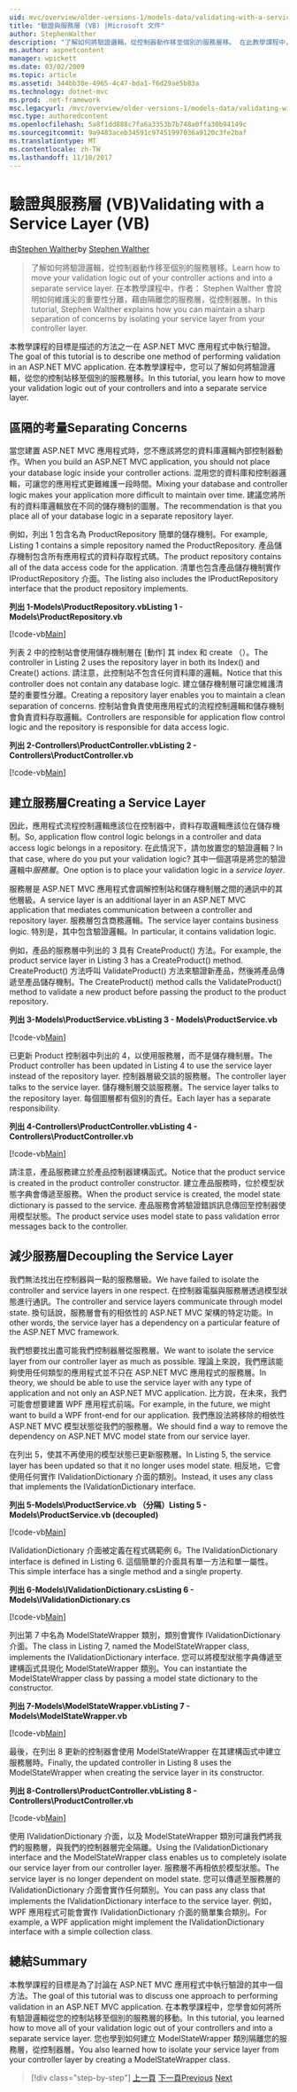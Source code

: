 ```yaml
---
uid: mvc/overview/older-versions-1/models-data/validating-with-a-service-layer-vb
title: "驗證與服務層 (VB) |Microsoft 文件"
author: StephenWalther
description: "了解如何將驗證邏輯，從控制器動作移至個別的服務層移。 在此教學課程中，說明作者： Stephen Walther 如何您..."
ms.author: aspnetcontent
manager: wpickett
ms.date: 03/02/2009
ms.topic: article
ms.assetid: 344bb38e-4965-4c47-bda1-f6d29ae5b83a
ms.technology: dotnet-mvc
ms.prod: .net-framework
msc.legacyurl: /mvc/overview/older-versions-1/models-data/validating-with-a-service-layer-vb
msc.type: authoredcontent
ms.openlocfilehash: 5a8f1dd888c7fa6a3353b7b748a0ffa30b94149c
ms.sourcegitcommit: 9a9483aceb34591c97451997036a9120c3fe2baf
ms.translationtype: MT
ms.contentlocale: zh-TW
ms.lasthandoff: 11/10/2017
---
```

<a name="validating-with-a-service-layer-vb"></a><span data-ttu-id="ccda9-104">驗證與服務層 (VB)</span><span class="sxs-lookup"><span data-stu-id="ccda9-104">Validating with a Service Layer (VB)</span></span>
====================
<span data-ttu-id="ccda9-105">由[Stephen Walther](https://github.com/StephenWalther)</span><span class="sxs-lookup"><span data-stu-id="ccda9-105">by [Stephen Walther](https://github.com/StephenWalther)</span></span>

> <span data-ttu-id="ccda9-106">了解如何將驗證邏輯，從控制器動作移至個別的服務層移。</span><span class="sxs-lookup"><span data-stu-id="ccda9-106">Learn how to move your validation logic out of your controller actions and into a separate service layer.</span></span> <span data-ttu-id="ccda9-107">在本教學課程中，作者： Stephen Walther 會說明如何維護尖的重要性分離，藉由隔離您的服務層，從控制器層。</span><span class="sxs-lookup"><span data-stu-id="ccda9-107">In this tutorial, Stephen Walther explains how you can maintain a sharp separation of concerns by isolating your service layer from your controller layer.</span></span>


<span data-ttu-id="ccda9-108">本教學課程的目標是描述的方法之一在 ASP.NET MVC 應用程式中執行驗證。</span><span class="sxs-lookup"><span data-stu-id="ccda9-108">The goal of this tutorial is to describe one method of performing validation in an ASP.NET MVC application.</span></span> <span data-ttu-id="ccda9-109">在本教學課程中，您可以了解如何將驗證邏輯，從您的控制站移至個別的服務層移。</span><span class="sxs-lookup"><span data-stu-id="ccda9-109">In this tutorial, you learn how to move your validation logic out of your controllers and into a separate service layer.</span></span>

## <a name="separating-concerns"></a><span data-ttu-id="ccda9-110">區隔的考量</span><span class="sxs-lookup"><span data-stu-id="ccda9-110">Separating Concerns</span></span>

<span data-ttu-id="ccda9-111">當您建置 ASP.NET MVC 應用程式時，您不應該將您的資料庫邏輯內部控制器動作。</span><span class="sxs-lookup"><span data-stu-id="ccda9-111">When you build an ASP.NET MVC application, you should not place your database logic inside your controller actions.</span></span> <span data-ttu-id="ccda9-112">混用您的資料庫和控制器邏輯，可讓您的應用程式更難維護一段時間。</span><span class="sxs-lookup"><span data-stu-id="ccda9-112">Mixing your database and controller logic makes your application more difficult to maintain over time.</span></span> <span data-ttu-id="ccda9-113">建議您將所有的資料庫邏輯放在不同的儲存機制的圖層。</span><span class="sxs-lookup"><span data-stu-id="ccda9-113">The recommendation is that you place all of your database logic in a separate repository layer.</span></span>

<span data-ttu-id="ccda9-114">例如，列出 1 包含名為 ProductRepository 簡單的儲存機制。</span><span class="sxs-lookup"><span data-stu-id="ccda9-114">For example, Listing 1 contains a simple repository named the ProductRepository.</span></span> <span data-ttu-id="ccda9-115">產品儲存機制包含所有應用程式的資料存取程式碼。</span><span class="sxs-lookup"><span data-stu-id="ccda9-115">The product repository contains all of the data access code for the application.</span></span> <span data-ttu-id="ccda9-116">清單也包含產品儲存機制實作 IProductRepository 介面。</span><span class="sxs-lookup"><span data-stu-id="ccda9-116">The listing also includes the IProductRepository interface that the product repository implements.</span></span>

<span data-ttu-id="ccda9-117">**列出 1-Models\ProductRepository.vb**</span><span class="sxs-lookup"><span data-stu-id="ccda9-117">**Listing 1 - Models\ProductRepository.vb**</span></span>

[!code-vb[Main](validating-with-a-service-layer-vb/samples/sample1.vb)]

<span data-ttu-id="ccda9-118">列表 2 中的控制站會使用儲存機制層在 [動作] 其 index 和 create （）。</span><span class="sxs-lookup"><span data-stu-id="ccda9-118">The controller in Listing 2 uses the repository layer in both its Index() and Create() actions.</span></span> <span data-ttu-id="ccda9-119">請注意，此控制站不包含任何資料庫的邏輯。</span><span class="sxs-lookup"><span data-stu-id="ccda9-119">Notice that this controller does not contain any database logic.</span></span> <span data-ttu-id="ccda9-120">建立儲存機制層可讓您維護清楚的重要性分離。</span><span class="sxs-lookup"><span data-stu-id="ccda9-120">Creating a repository layer enables you to maintain a clean separation of concerns.</span></span> <span data-ttu-id="ccda9-121">控制站會負責使用應用程式的流程控制邏輯和儲存機制會負責資料存取邏輯。</span><span class="sxs-lookup"><span data-stu-id="ccda9-121">Controllers are responsible for application flow control logic and the repository is responsible for data access logic.</span></span>

<span data-ttu-id="ccda9-122">**列出 2-Controllers\ProductController.vb**</span><span class="sxs-lookup"><span data-stu-id="ccda9-122">**Listing 2 - Controllers\ProductController.vb**</span></span>

[!code-vb[Main](validating-with-a-service-layer-vb/samples/sample2.vb)]

## <a name="creating-a-service-layer"></a><span data-ttu-id="ccda9-123">建立服務層</span><span class="sxs-lookup"><span data-stu-id="ccda9-123">Creating a Service Layer</span></span>

<span data-ttu-id="ccda9-124">因此，應用程式流程控制邏輯應該位在控制器中，資料存取邏輯應該位在儲存機制。</span><span class="sxs-lookup"><span data-stu-id="ccda9-124">So, application flow control logic belongs in a controller and data access logic belongs in a repository.</span></span> <span data-ttu-id="ccda9-125">在此情況下，請勿放置您的驗證邏輯？</span><span class="sxs-lookup"><span data-stu-id="ccda9-125">In that case, where do you put your validation logic?</span></span> <span data-ttu-id="ccda9-126">其中一個選項是將您的驗證邏輯中*服務層*。</span><span class="sxs-lookup"><span data-stu-id="ccda9-126">One option is to place your validation logic in a *service layer*.</span></span>

<span data-ttu-id="ccda9-127">服務層是 ASP.NET MVC 應用程式會調解控制站和儲存機制層之間的通訊中的其他層級。</span><span class="sxs-lookup"><span data-stu-id="ccda9-127">A service layer is an additional layer in an ASP.NET MVC application that mediates communication between a controller and repository layer.</span></span> <span data-ttu-id="ccda9-128">服務層包含商務邏輯。</span><span class="sxs-lookup"><span data-stu-id="ccda9-128">The service layer contains business logic.</span></span> <span data-ttu-id="ccda9-129">特別是，其中包含驗證邏輯。</span><span class="sxs-lookup"><span data-stu-id="ccda9-129">In particular, it contains validation logic.</span></span>

<span data-ttu-id="ccda9-130">例如，產品的服務層中列出的 3 具有 CreateProduct() 方法。</span><span class="sxs-lookup"><span data-stu-id="ccda9-130">For example, the product service layer in Listing 3 has a CreateProduct() method.</span></span> <span data-ttu-id="ccda9-131">CreateProduct() 方法呼叫 ValidateProduct() 方法來驗證新產品，然後將產品傳遞至產品儲存機制。</span><span class="sxs-lookup"><span data-stu-id="ccda9-131">The CreateProduct() method calls the ValidateProduct() method to validate a new product before passing the product to the product repository.</span></span>

<span data-ttu-id="ccda9-132">**列出 3-Models\ProductService.vb**</span><span class="sxs-lookup"><span data-stu-id="ccda9-132">**Listing 3 - Models\ProductService.vb**</span></span>

[!code-vb[Main](validating-with-a-service-layer-vb/samples/sample3.vb)]

<span data-ttu-id="ccda9-133">已更新 Product 控制器中列出的 4，以使用服務層，而不是儲存機制層。</span><span class="sxs-lookup"><span data-stu-id="ccda9-133">The Product controller has been updated in Listing 4 to use the service layer instead of the repository layer.</span></span> <span data-ttu-id="ccda9-134">控制器層級交談的服務層。</span><span class="sxs-lookup"><span data-stu-id="ccda9-134">The controller layer talks to the service layer.</span></span> <span data-ttu-id="ccda9-135">儲存機制層交談服務層。</span><span class="sxs-lookup"><span data-stu-id="ccda9-135">The service layer talks to the repository layer.</span></span> <span data-ttu-id="ccda9-136">每個圖層都有個別的責任。</span><span class="sxs-lookup"><span data-stu-id="ccda9-136">Each layer has a separate responsibility.</span></span>

<span data-ttu-id="ccda9-137">**列出 4-Controllers\ProductController.vb**</span><span class="sxs-lookup"><span data-stu-id="ccda9-137">**Listing 4 - Controllers\ProductController.vb**</span></span>

[!code-vb[Main](validating-with-a-service-layer-vb/samples/sample4.vb)]

<span data-ttu-id="ccda9-138">請注意，產品服務建立於產品控制器建構函式。</span><span class="sxs-lookup"><span data-stu-id="ccda9-138">Notice that the product service is created in the product controller constructor.</span></span> <span data-ttu-id="ccda9-139">建立產品服務時，位於模型狀態字典會傳遞至服務。</span><span class="sxs-lookup"><span data-stu-id="ccda9-139">When the product service is created, the model state dictionary is passed to the service.</span></span> <span data-ttu-id="ccda9-140">產品服務會將驗證錯誤訊息傳回至控制器使用模型狀態。</span><span class="sxs-lookup"><span data-stu-id="ccda9-140">The product service uses model state to pass validation error messages back to the controller.</span></span>

## <a name="decoupling-the-service-layer"></a><span data-ttu-id="ccda9-141">減少服務層</span><span class="sxs-lookup"><span data-stu-id="ccda9-141">Decoupling the Service Layer</span></span>

<span data-ttu-id="ccda9-142">我們無法找出在控制器與一點的服務層級。</span><span class="sxs-lookup"><span data-stu-id="ccda9-142">We have failed to isolate the controller and service layers in one respect.</span></span> <span data-ttu-id="ccda9-143">在控制器電腦與服務層透過模型狀態進行通訊。</span><span class="sxs-lookup"><span data-stu-id="ccda9-143">The controller and service layers communicate through model state.</span></span> <span data-ttu-id="ccda9-144">換句話說，服務層會有的相依性的 ASP.NET MVC 架構的特定功能。</span><span class="sxs-lookup"><span data-stu-id="ccda9-144">In other words, the service layer has a dependency on a particular feature of the ASP.NET MVC framework.</span></span>

<span data-ttu-id="ccda9-145">我們想要找出盡可能我們控制器層從服務層。</span><span class="sxs-lookup"><span data-stu-id="ccda9-145">We want to isolate the service layer from our controller layer as much as possible.</span></span> <span data-ttu-id="ccda9-146">理論上來說，我們應該能夠使用任何類型的應用程式並不只在 ASP.NET MVC 應用程式的服務層。</span><span class="sxs-lookup"><span data-stu-id="ccda9-146">In theory, we should be able to use the service layer with any type of application and not only an ASP.NET MVC application.</span></span> <span data-ttu-id="ccda9-147">比方說，在未來，我們可能會想要建置 WPF 應用程式前端。</span><span class="sxs-lookup"><span data-stu-id="ccda9-147">For example, in the future, we might want to build a WPF front-end for our application.</span></span> <span data-ttu-id="ccda9-148">我們應設法將移除的相依性 ASP.NET MVC 模型狀態從我們的服務層。</span><span class="sxs-lookup"><span data-stu-id="ccda9-148">We should find a way to remove the dependency on ASP.NET MVC model state from our service layer.</span></span>

<span data-ttu-id="ccda9-149">在列出 5，使其不再使用的模型狀態已更新服務層。</span><span class="sxs-lookup"><span data-stu-id="ccda9-149">In Listing 5, the service layer has been updated so that it no longer uses model state.</span></span> <span data-ttu-id="ccda9-150">相反地，它會使用任何實作 IValidationDictionary 介面的類別。</span><span class="sxs-lookup"><span data-stu-id="ccda9-150">Instead, it uses any class that implements the IValidationDictionary interface.</span></span>

<span data-ttu-id="ccda9-151">**列出 5-Models\ProductService.vb （分隔）**</span><span class="sxs-lookup"><span data-stu-id="ccda9-151">**Listing 5 - Models\ProductService.vb (decoupled)**</span></span>

[!code-vb[Main](validating-with-a-service-layer-vb/samples/sample5.vb)]

<span data-ttu-id="ccda9-152">IValidationDictionary 介面被定義在程式碼範例 6。</span><span class="sxs-lookup"><span data-stu-id="ccda9-152">The IValidationDictionary interface is defined in Listing 6.</span></span> <span data-ttu-id="ccda9-153">這個簡單的介面具有單一方法和單一屬性。</span><span class="sxs-lookup"><span data-stu-id="ccda9-153">This simple interface has a single method and a single property.</span></span>

<span data-ttu-id="ccda9-154">**列出 6-Models\IValidationDictionary.cs**</span><span class="sxs-lookup"><span data-stu-id="ccda9-154">**Listing 6 - Models\IValidationDictionary.cs**</span></span>

[!code-vb[Main](validating-with-a-service-layer-vb/samples/sample6.vb)]

<span data-ttu-id="ccda9-155">列出第 7 中名為 ModelStateWrapper 類別，類別會實作 IValidationDictionary 介面。</span><span class="sxs-lookup"><span data-stu-id="ccda9-155">The class in Listing 7, named the ModelStateWrapper class, implements the IValidationDictionary interface.</span></span> <span data-ttu-id="ccda9-156">您可以將模型狀態字典傳遞至建構函式具現化 ModelStateWrapper 類別。</span><span class="sxs-lookup"><span data-stu-id="ccda9-156">You can instantiate the ModelStateWrapper class by passing a model state dictionary to the constructor.</span></span>

<span data-ttu-id="ccda9-157">**列出 7-Models\ModelStateWrapper.vb**</span><span class="sxs-lookup"><span data-stu-id="ccda9-157">**Listing 7 - Models\ModelStateWrapper.vb**</span></span>

[!code-vb[Main](validating-with-a-service-layer-vb/samples/sample7.vb)]

<span data-ttu-id="ccda9-158">最後，在列出 8 更新的控制器會使用 ModelStateWrapper 在其建構函式中建立服務層時。</span><span class="sxs-lookup"><span data-stu-id="ccda9-158">Finally, the updated controller in Listing 8 uses the ModelStateWrapper when creating the service layer in its constructor.</span></span>

<span data-ttu-id="ccda9-159">**列出 8-Controllers\ProductController.vb**</span><span class="sxs-lookup"><span data-stu-id="ccda9-159">**Listing 8 - Controllers\ProductController.vb**</span></span>

[!code-vb[Main](validating-with-a-service-layer-vb/samples/sample8.vb)]

<span data-ttu-id="ccda9-160">使用 IValidationDictionary 介面，以及 ModelStateWrapper 類別可讓我們將我們的服務層，與我們的控制器層完全隔離。</span><span class="sxs-lookup"><span data-stu-id="ccda9-160">Using the IValidationDictionary interface and the ModelStateWrapper class enables us to completely isolate our service layer from our controller layer.</span></span> <span data-ttu-id="ccda9-161">服務層不再相依於模型狀態。</span><span class="sxs-lookup"><span data-stu-id="ccda9-161">The service layer is no longer dependent on model state.</span></span> <span data-ttu-id="ccda9-162">您可以傳遞至服務層的 IValidationDictionary 介面會實作任何類別。</span><span class="sxs-lookup"><span data-stu-id="ccda9-162">You can pass any class that implements the IValidationDictionary interface to the service layer.</span></span> <span data-ttu-id="ccda9-163">例如，WPF 應用程式可能會實作 IValidationDictionary 介面的簡單集合類別。</span><span class="sxs-lookup"><span data-stu-id="ccda9-163">For example, a WPF application might implement the IValidationDictionary interface with a simple collection class.</span></span>

## <a name="summary"></a><span data-ttu-id="ccda9-164">總結</span><span class="sxs-lookup"><span data-stu-id="ccda9-164">Summary</span></span>

<span data-ttu-id="ccda9-165">本教學課程的目標是為了討論在 ASP.NET MVC 應用程式中執行驗證的其中一個方法。</span><span class="sxs-lookup"><span data-stu-id="ccda9-165">The goal of this tutorial was to discuss one approach to performing validation in an ASP.NET MVC application.</span></span> <span data-ttu-id="ccda9-166">在本教學課程中，您學會如何將所有驗證邏輯從您的控制站移至個別的服務層的移動。</span><span class="sxs-lookup"><span data-stu-id="ccda9-166">In this tutorial, you learned how to move all of your validation logic out of your controllers and into a separate service layer.</span></span> <span data-ttu-id="ccda9-167">您也學到如何建立 ModelStateWrapper 類別隔離您的服務層，從控制器層。</span><span class="sxs-lookup"><span data-stu-id="ccda9-167">You also learned how to isolate your service layer from your controller layer by creating a ModelStateWrapper class.</span></span>

>[!div class="step-by-step"]
<span data-ttu-id="ccda9-168">[上一頁](validating-with-the-idataerrorinfo-interface-vb.md)
[下一頁](validation-with-the-data-annotation-validators-vb.md)</span><span class="sxs-lookup"><span data-stu-id="ccda9-168">[Previous](validating-with-the-idataerrorinfo-interface-vb.md)
[Next](validation-with-the-data-annotation-validators-vb.md)</span></span>
